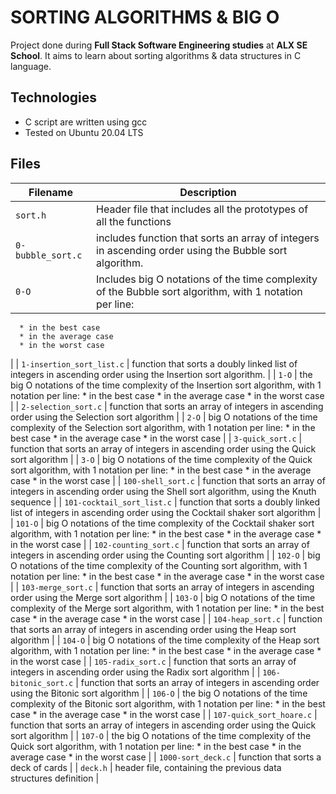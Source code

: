 # SORTING ALGORITHMS & BIG O

Project done during **Full Stack Software Engineering studies** at **ALX SE School**.
It aims to learn about sorting algorithms & data structures in C language.

## Technologies
* C script are written using gcc
* Tested on Ubuntu 20.04 LTS

## Files

| Filename | Description |
| -------- | ----------- |
| `sort.h` | Header file that includes all the prototypes of all the functions |
| `0-bubble_sort.c` | includes function that sorts an array of integers in ascending order using the Bubble sort algorithm. |
| `0-O` | Includes big O notations of the time complexity of the Bubble sort algorithm, with 1 notation per line:
	  * in the best case
	  * in the average case
	  * in the worst case 
|
| `1-insertion_sort_list.c` | function that sorts a doubly linked list of integers in ascending order using the Insertion sort algorithm. |
| `1-O` | the big O notations of the time complexity of the Insertion sort algorithm, with 1 notation per line:
	  * in the best case
	  * in the average case
	  * in the worst case 
|
| `2-selection_sort.c` | function that sorts an array of integers in ascending order using the Selection sort algorithm |
| `2-O` | big O notations of the time complexity of the Selection sort algorithm, with 1 notation per line:
	  * in the best case
	  * in the average case
	  * in the worst case 
|
| `3-quick_sort.c` | function that sorts an array of integers in ascending order using the Quick sort algorithm |
| `3-O` |  big O notations of the time complexity of the Quick sort algorithm, with 1 notation per line:
	   * in the best case
	   * in the average case
	   * in the worst case 
|
| `100-shell_sort.c` | function that sorts an array of integers in ascending order using the Shell sort algorithm, using the Knuth sequence |
| `101-cocktail_sort_list.c` | function that sorts a doubly linked list of integers in ascending order using the Cocktail shaker sort algorithm |
| `101-O` |  big O notations of the time complexity of the Cocktail shaker sort algorithm, with 1 notation per line:
	     * in the best case
	     * in the average case
	     * in the worst case 
|
| `102-counting_sort.c` | function that sorts an array of integers in ascending order using the Counting sort algorithm |
| `102-O` | big O notations of the time complexity of the Counting sort algorithm, with 1 notation per line:
	    * in the best case
	    * in the average case
	    * in the worst case 
|
| `103-merge_sort.c` | function that sorts an array of integers in ascending order using the Merge sort algorithm |
| `103-O` | big O notations of the time complexity of the Merge sort algorithm, with 1 notation per line:
	    * in the best case
	    * in the average case
	    * in the worst case 
|
| `104-heap_sort.c` | function that sorts an array of integers in ascending order using the Heap sort algorithm |
| `104-O` |  big O notations of the time complexity of the Heap sort algorithm, with 1 notation per line:
	    * in the best case
	    * in the average case
	    * in the worst case 
|
| `105-radix_sort.c` | function that sorts an array of integers in ascending order using the Radix sort algorithm |
| `106-bitonic_sort.c` | function that sorts an array of integers in ascending order using the Bitonic sort algorithm |
| `106-O` | the big O notations of the time complexity of the Bitonic sort algorithm, with 1 notation per line:
	    * in the best case
	    * in the average case
	    * in the worst case 
|
| `107-quick_sort_hoare.c` | function that sorts an array of integers in ascending order using the Quick sort algorithm |
| `107-O` | the big O notations of the time complexity of the Quick sort algorithm, with 1 notation per line:
	    * in the best case
	    * in the average case
	    * in the worst case 
|
| `1000-sort_deck.c` | function that sorts a deck of cards |
| `deck.h` | header file, containing the previous data structures definition |

